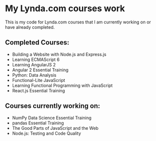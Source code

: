 # My Lynda.com courses work
This is my code for Lynda.com courses that I am currently working on or have already completed.

## Completed Courses:

 - Building a Website with Node.js and Express.js
 - Learning ECMAScript 6
 - Learning AngularJS 2
 - Angular 2 Essential Training
 - Python: Data Analysis
 - Functional-Lite JavaScript
 - Learning Functional Programming with JavaScript
 - React.js Essential Training


## Courses currently working on:

 - NumPy Data Science Essential Training
 - pandas Essential Training
 - The Good Parts of JavaScript and the Web
 - Node.js: Testing and Code Quality
